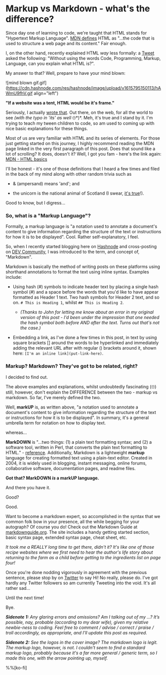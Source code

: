# Markup vs Markdown - what's the difference?

Since day one of learning to code, we're taught that HTML stands for "Hypertext Markup Language". [MDN defines](https://developer.mozilla.org/en-US/docs/Learn/Getting_started_with_the_web/HTML_basics) HTML as "...the code that is used to structure a web page and its content." Fair enough.

I, on the other hand, recently explained HTML *way* less formally: a [Tweet](https://twitter.com/hnginternship/status/1370799847234797571?s=20) asked the following: "Without using the words Code, Programming, Markup, Language, can you explain what HTML is?".

My answer to that? Well, prepare to have your mind blown:

![mind blown gif.gif](https://cdn.hashnode.com/res/hashnode/image/upload/v1615795150113/hAWmU9fhV.gif align="left")

**"If a website was a tent, HTML would be it's frame."**

Seriously, I actually [wrote that](https://twitter.com/aldercode/status/1370855666567503878?s=20). Out there, on the web, for all the world to see *(with the typo in 'its' as well* 🙄\*)\*. Meh, it's true and I stand by it. I'm trying to teach my tween children to code, so am used to coming up with nice basic explanations for these things.

Most of us are very familiar with HTML and its series of elements. For those just getting started on this journey, I highly recommend reading the MDN page linked in the very first paragraph of this post. Does that sound like a lot of scrolling? It does, doesn't it? Well, I got you fam - here's the link again: [MDN - HTML basics](https://developer.mozilla.org/en-US/docs/Learn/Getting_started_with_the_web/HTML_basics)

I'll be honest - it's one of those definitions that I heard a few times and filed in the back of my mind along with other random trivia such as

* & (ampersand) means 'and'; and
    
* the unicorn is the national animal of Scotland (I swear, [it's true](https://www.visitscotland.com/about/uniquely-scottish/national-animal-unicorn/)!).
    

Good to know, but I digress...

### So, what is a "Markup Language"?

Formally, a markup language is "a notation used to annotate a document's content to give information regarding the structure of the text or instructions for how it is to be displayed". Cool. Rather self-explanatory, I feel.

So, when I recently started blogging here on [Hashnode](https://blog.aldercode.com/) and cross-posting on [DEV Community](https://dev.to/aldercode/), I was introduced to the term, and concept of, "Markdown".

Markdown is basically the method of writing posts on these platforms using shorthand annotations to format the text using inline syntax. Examples include:

* Using hash (#) symbols to indicate header text by placing a single hash symbol (#) and a space before the words that you'd like to have appear formatted as Header 1 text. Two hash symbols for Header 2 text, and so on. `# This is Heading 1`, whilst `## This is Heading 2`.
    
    * *(Thanks to John for letting me know about an error in my original version of this post - I'd been under the impression that one needed the hash symbol both before AND after the text. Turns out that's not the case.)*
        
* Embedding a link, as I've done a few times in this post, in text by using square brackets \[\] around the words to be hyperlinked and immediately adding the relevant URL after with regular () brackets around it, shown here: `[I'm an inline link](put-link-here)`.
    

### Markup? Markdown? They've got to be related, right?

I decided to find out.

The above examples and explanations, whilst undoubtedly fascinating (🙄) still, however, don't explain the DIFFERENCE between the two - markup vs markdown. So far, I've merely defined the two.

Well, **markUP** is, as written above, "a notation used to annotate a document's content to give information regarding the structure of the text or instructions for how it is to be displayed". In summary, it's a general umbrella term for notation on how to display text.

whereas...

**MarkDOWN** is "...two things: (1) a plain text formatting syntax; and (2) a software tool, written in Perl, that converts the plain text formatting to HTML." - [reference](https://daringfireball.net/projects/markdown/). Additionally, Markdown is a lightweight **markup** language for creating formatted text using a plain-text editor. Created in 2004, it is widely used in blogging, instant messaging, online forums, collaborative software, documentation pages, and readme files.

**Got that? MarkDOWN *is* a markUP language.**

And there you have it.

Good?

Good.

Want to become a markdown expert, so accomplished in the syntax that we common folk bow in your presence, all the while begging for your autograph? Of course you do! Check out the Markdown Guide at [markdownguide.org](https://www.markdownguide.org/). The site includes a handy getting started section, basic syntax page, extended syntax page, cheat sheet, etc.

*It took me a REALLY long time to get there, didn't it? It's like one of those recipe websites where we first need to hear the author's life story about returning to the farm as a child before getting to the ingredients list on page four!*

Once you're done nodding vigorously in agreement with the previous sentence, please stop by on [Twitter](https://twitter.com/aldercode) to say Hi! No really, please do. I've got hardly any Twitter followers so am currently Tweeting into the void. It's all rather sad...

Until the next time!

Bye.

***Sidenote 1:*** *Any glaring errors and omissions? Am I talking out of my ...? It’s possible, nay, probable (according to my dear wife), given my relative newbie-ness to coding. Feel free to comment / advise / correct / praise / troll accordingly, as appropriate, and I’ll update this post as required.*

***Sidenote 2:*** *See the logos in the cover image? The markdown logo is legit. The markup logo, however, is not. I couldn't seem to find a standard markup logo, probably because it's a far more general / generic term, so I made this one, with the arrow pointing up, myself.*

%%[ko-fi]